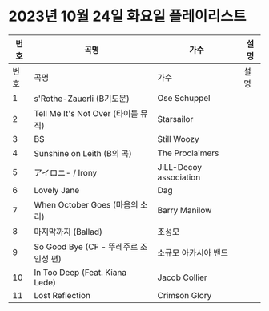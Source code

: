 # 2023년 10월 24일 화요일 플레이리스트

| 번호 | 곡명 | 가수 | 설명 |
|------|------|------|------|
| 번호 | 곡명 | 가수 | 설명 |
| 1 | s'Rothe-Zauerli (B기도문) | Ose Schuppel |  |
| 2 | Tell Me It's Not Over (타이틀 뮤직) | Starsailor |  |
| 3 | BS | Still Woozy |  |
| 4 | Sunshine on Leith (B의 곡) | The Proclaimers |  |
| 5 | アイロニ- / Irony | JiLL-Decoy association |  |
| 6 | Lovely Jane | Dag |  |
| 7 | When October Goes (마음의 소리) | Barry Manilow |  |
| 8 | 마지막까지 (Ballad) | 조성모 |  |
| 9 | So Good Bye (CF - 뚜레주르 조인성 편) | 소규모 아카시아 밴드 |  |
| 10 | In Too Deep (Feat. Kiana Lede) | Jacob Collier |  |
| 11 | Lost Reflection | Crimson Glory |  |
